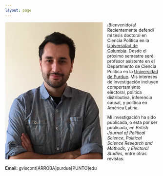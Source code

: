 ```yaml
---
layout: page
---
```


<img src="/img/bio.png" alt="Giancarlo" style="float:left;width:320px;height:450px; margin-right:15px; margin-bottom:15px">

¡Bienvenido/a! Recientemente defendí mi tesis doctoral en Ciencia Política en la [Universidad de Columbia](https://polisci.columbia.edu/). Desde el próximo semestre seré profesor asistente en el Departmento de Ciencia Política en la [Universidad de Purdue](https://www.cla.purdue.edu/polsci/). Mis intereses de investigación incluyen comportamiento electoral, política distributiva, inferencia causal, y política en América Latina.

Mi investigación ha sido publicada, o esta por ser publicada, en *British Journal of Political Science*, *Political Science Research and Methods*, y *Electoral Studies*, entre otras revistas.

**Email**: gviscont[ARROBA]purdue[PUNTO]edu
